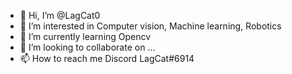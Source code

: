 - 👋 Hi, I’m @LagCat0
- 👀 I’m interested in Computer vision, Machine learning, Robotics
- 🌱 I’m currently learning Opencv
- 💞️ I’m looking to collaborate on ...
- 📫 How to reach me Discord LagCat#6914

<!---
LagCat0/LagCat0 is a ✨ special ✨ repository because its `README.md` (this file) appears on your GitHub profile.
You can click the Preview link to take a look at your changes.
--->
